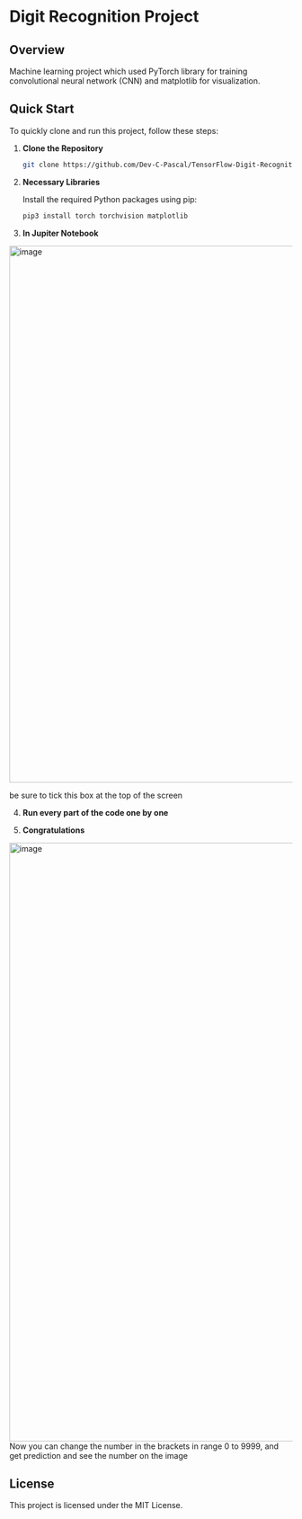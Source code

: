 # Digit Recognition Project

## Overview

Machine learning project which used PyTorch library for training convolutional neural network (CNN) and matplotlib for visualization. 

## Quick Start

To quickly clone and run this project, follow these steps:

1. **Clone the Repository**

    ```bash
    git clone https://github.com/Dev-C-Pascal/TensorFlow-Digit-Recognition.git
    ```

2. **Necessary Libraries**

    Install the required Python packages using pip:

    ```bash
    pip3 install torch torchvision matplotlib
    ```
3. **In Jupiter Notebook**

<img width="955" alt="image" src="https://github.com/Dev-C-Pascal/TensorFlow-Digit-Recognition/assets/80202137/ae9f2d7c-0751-4b50-8c37-fb9a351f72f3">

be sure to tick this box at the top of the screen 

4. **Run every part of the code one by one**

5. **Congratulations**
<img width="1065" alt="image" src="https://github.com/Dev-C-Pascal/TensorFlow-Digit-Recognition/assets/80202137/6d3e1cfc-6b53-4fe9-a038-d2734de5d8dd">
Now you can change the number in the brackets in range 0 to 9999, and get prediction and see the number on the image




## License

This project is licensed under the MIT License.



